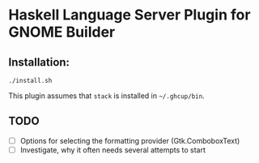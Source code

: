# Haskell Language Server Plugin for GNOME Builder

## Installation:

```
./install.sh
```

This plugin assumes that `stack` is installed in `~/.ghcup/bin`.

## TODO
- [ ] Options for selecting the formatting provider (Gtk.ComboboxText)
- [ ] Investigate, why it often needs several attempts to start
